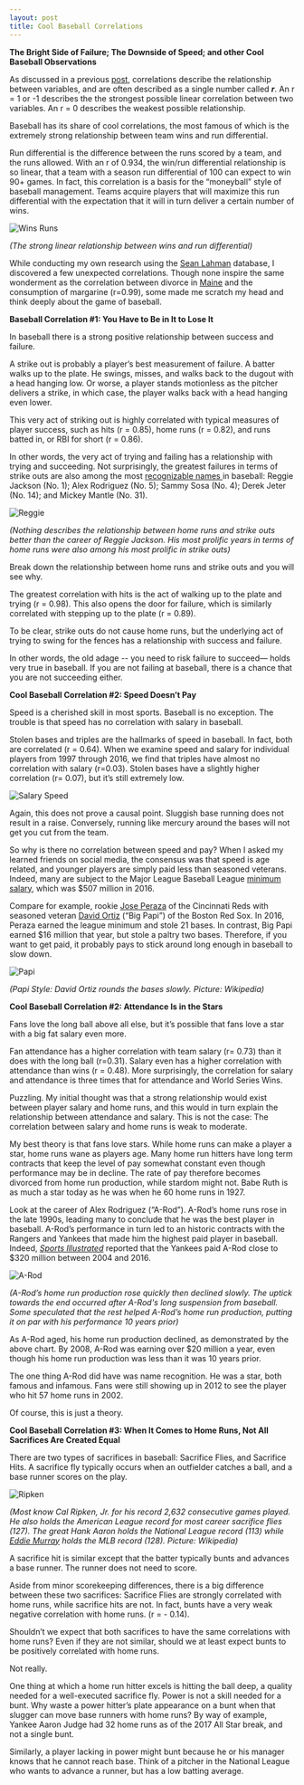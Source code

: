 ```yaml
---
layout: post
title: Cool Baseball Correlations
---
```


**The Bright Side of Failure; The Downside of Speed; and other Cool Baseball Observations**

As discussed in a previous [post](https://mistercoffey.github.io/CoolCorrelations/), correlations describe the relationship between variables, and are often described as a single number called ***r***. An r = 1 or -1 describes the  the strongest possible linear correlation between two variables. An r = 0 describes the weakest possible relationship.

Baseball has its share of cool correlations, the most famous of which is the extremely strong relationship between team wins and run differential.

Run differential is the difference between the runs scored by a team, and the runs allowed.  With an r of 0.934, the win/run differential relationship is so linear, that a team with a season run differential of 100 can expect to win 90+ games. In fact, this correlation is a basis for the “moneyball” style of baseball management. Teams acquire players that will maximize this run differential with the expectation that it will in turn deliver a certain number of wins.

![Wins Runs](../images/Correlations/WinsRuns.png)

*(The strong linear relationship between wins and run differential)*

While conducting my own research using the [Sean Lahman](http://seanlahman.com/) database, I discovered a few unexpected correlations. Though none inspire the same wonderment as the correlation between divorce in [Maine](http://www.tylervigen.com/spurious-correlations) and the consumption of margarine (r=0.99), some made me scratch my head and think deeply about the game of baseball.  

**Baseball Correlation #1: You Have to Be in It to Lose It**

In baseball there is a strong positive relationship between success and failure.  

A strike out is probably a player’s best measurement of failure. A batter walks up to the plate. He swings, misses, and walks back to the dugout with a head hanging low. Or worse, a player stands motionless as the pitcher delivers a strike, in which case, the player walks back with a head hanging even lower.  

This very act of striking out is highly correlated with typical measures of player success, such as hits (r = 0.85), home runs (r = 0.82), and runs batted in, or RBI for short (r = 0.86).

In other words, the very act of trying and failing has a relationship with trying and succeeding.  Not surprisingly, the greatest failures in terms of strike outs are also among the most [recognizable names ](https://www.baseball-reference.com/leaders/SO_career.shtml) in baseball: Reggie Jackson (No. 1); Alex Rodriguez (No. 5); Sammy Sosa (No. 4); Derek Jeter (No. 14); and Mickey Mantle (No. 31).

![Reggie](../images/Correlations/Reggie.png)

*(Nothing describes the relationship between home runs and strike outs better than the career of Reggie Jackson. His most prolific years in terms of home runs were also among his most prolific in strike outs)*

Break down the relationship between home runs and strike outs and you will see why.

The greatest correlation with hits is the act of walking up to the plate and trying (r = 0.98). This also opens the door for failure, which is similarly correlated with stepping up to the plate (r = 0.89).

To be clear, strike outs do not cause home runs, but the underlying act of trying to swing for the fences has a relationship with success and failure.

In other words, the old adage -- you need to risk failure to succeed— holds very true in baseball. If you are not failing at baseball, there is a chance that you are not succeeding either.

**Cool Baseball Correlation #2:  Speed Doesn’t Pay**

Speed is a cherished skill in most sports. Baseball is no exception. The trouble is that speed has no correlation with salary in baseball.

Stolen bases and triples are the hallmarks of speed in baseball. In fact, both are correlated (r = 0.64). When we examine speed and salary for individual players from 1997 through 2016, we find that triples have almost no correlation with salary (r=0.03). Stolen bases have a slightly higher correlation (r= 0.07), but it’s still extremely low.

![Salary Speed](../images/Correlations/SB.png)

Again, this does not prove a causal point. Sluggish base running does not result in a raise. Conversely, running like mercury around the bases will not get you cut from the team.

So why is there no correlation between speed and pay? When I asked my learned friends on social media, the consensus was that speed is age related, and younger players are simply paid less than seasoned veterans. Indeed, many are subject to the Major League Baseball League [minimum salary](https://www.statista.com/statistics/256187/minimum-salary-of-players-in-major-league-baseball/), which was $507 million in 2016.

Compare for example, rookie [Jose Peraza](https://www.baseball-reference.com/register/player.fcgi?id=peraza004jos) of the Cincinnati Reds with seasoned veteran [David Ortiz](https://www.baseball-reference.com/players/o/ortizda01.shtml) (“Big Papi”) of the Boston Red Sox.  In 2016, Peraza earned the league minimum and stole 21 bases.  In contrast, Big Papi earned $16 million that year, but stole a paltry two bases. Therefore, if you want to get paid, it probably pays to stick around long enough in baseball to slow down.

![Papi](../images/Correlations/BigPapi.png)

*(Papi Style: David Ortiz rounds the bases slowly. Picture: Wikipedia)*

**Cool Baseball Correlation #2: Attendance Is in the Stars**

Fans love the long ball above all else, but it’s possible that fans love a star with a big fat salary even more.

Fan attendance has a higher correlation with team salary (r= 0.73)  than it does with the long ball (r=0.31). Salary even has a higher correlation with attendance than wins (r = 0.48). More surprisingly, the correlation for salary and attendance is three times that for attendance and World Series Wins.

Puzzling. My initial thought was that a strong relationship would exist between player salary and home runs, and this would in turn explain the relationship between attendance and salary. This is not the case: The correlation between salary and home runs is weak to moderate.

My best theory is that fans love stars.  While home runs can make a player a star, home runs wane as players age. Many home run hitters have long term contracts that keep the level of pay somewhat constant even though performance may be in decline. The rate of pay therefore becomes divorced from home run production, while stardom might not. Babe Ruth is as much a star today as he was when he 60 home runs in 1927.

Look at the career of Alex Rodriguez (“A-Rod”). A-Rod’s home runs rose in the late 1990s, leading many to conclude that he was the best player in baseball.  A-Rod’s performance in turn led to an historic contracts with the Rangers and Yankees that made him the highest paid player in baseball.  Indeed, [*Sports Illustrated*](https://www.si.com/mlb/2016/08/11/new-york-yankees-alex-rodriguez-contract) reported that the Yankees paid A-Rod close to $320 million between 2004 and 2016.

![A-Rod](../images/Correlations/ARod.png)

*(A-Rod’s home run production rose quickly then declined slowly. The uptick towards the end occurred after A-Rod's long suspension from baseball. Some speculated that the rest helped A-Rod’s home run production, putting it on par with his performance 10 years prior)*

As A-Rod aged, his home run production declined, as demonstrated by the above chart. By 2008, A-Rod was earning over $20 million a year, even though his home run production was less than it was 10 years prior.

The one thing A-Rod did have was name recognition. He was a star, both famous and infamous. Fans were still showing up in 2012 to see the player who hit 57 home runs in 2002.

Of course, this is just a theory.

**Cool Baseball Correlation #3: When It Comes to Home Runs, Not All Sacrifices Are Created Equal**

There are two types of sacrifices in baseball: Sacrifice Flies, and Sacrifice Hits. A sacrifice fly typically occurs when an outfielder catches a ball, and a base runner scores on the play.

![Ripken](../images/Correlations/Ripken.jpeg)

*(Most know Cal Ripken, Jr. for his record 2,632 consecutive games played. He also holds the American League record for most career sacrifice flies (127). The great Hank Aaron holds the National League record (113) while [Eddie Murray](http://www.baseball-almanac.com/recbooks/sacrifice_flies_records.shtml) holds the MLB record (128). Picture: Wikipedia)*

A sacrifice hit is similar except that the batter typically bunts and advances a base runner. The runner does not need to score.

Aside from minor scorekeeping differences, there is a big difference between these two sacrifices: Sacrifice Flies are strongly correlated with home runs, while sacrifice hits are not. In fact, bunts have a very weak negative correlation with home runs. (r = - 0.14).

Shouldn’t we expect that both sacrifices to have the same correlations with home runs? Even if they are not similar, should we at least expect bunts to be positively correlated with home runs.

Not really.

One thing at which a home run hitter excels is hitting the ball deep, a quality needed for a well-executed sacrifice fly. Power is not a skill needed for a bunt. Why waste a power hitter’s plate appearance on a bunt when that slugger can move base runners with home runs?  By way of example, Yankee Aaron Judge had 32 home runs as of the 2017 All Star break, and not a single bunt.  

Similarly, a player lacking in power might bunt because he or his manager knows that he cannot reach base. Think of a pitcher in the National League who wants to advance a runner, but has a low batting average.
